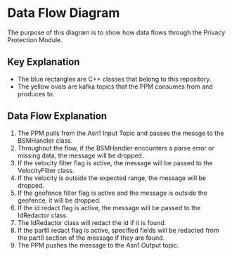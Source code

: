 # Data Flow Diagram
The purpose of this diagram is to show how data flows through the Privacy Protection Module.

## Key Explanation
- The blue rectangles are C++ classes that belong to this repository.
- The yellow ovals are kafka topics that the PPM consumes from and produces to.

## Data Flow Explanation
1. The PPM pulls from the Asn1 Input Topic and passes the messge to the BSMHandler class.
1. Throughout the flow, if the BSMHandler encounters a parse error or missing data, the message will be dropped.
1. If the velocity filter flag is active, the message will be passed to the VelocityFilter class.
1. If the velocity is outside the expected range, the message will be dropped.
1. If the geofence filter flag is active and the message is outside the geofence, it will be dropped.
1. If the id redact flag is active, the message will be passed to the IdRedactor class.
1. The IdRedactor class will redact the id if it is found.
1. If the partII redact flag is active, specified fields will be redacted from the partII section of the message if they are found.
1. The PPM pushes the message to the Asn1 Output topic.